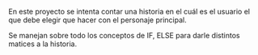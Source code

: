 En este proyecto se intenta contar una historia en el cuál es el usuario el que debe elegir que hacer con el personaje principal.

Se manejan sobre todo los conceptos de IF, ELSE para darle distintos matices a la historia.

